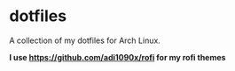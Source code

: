 # dotfiles
A collection of my dotfiles for Arch Linux.

**I use https://github.com/adi1090x/rofi for my rofi themes**
